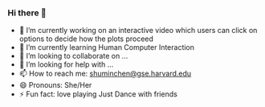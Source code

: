 ### Hi there 👋


- 🔭 I’m currently working on an interactive video which users can click on options to decide how the plots proceed
- 🌱 I’m currently learning Human Computer Interaction
- 👯 I’m looking to collaborate on ...
- 🤔 I’m looking for help with ...
- 📫 How to reach me: shuminchen@gse.harvard.edu
- 😄 Pronouns: She/Her
- ⚡ Fun fact: love playing Just Dance with friends

